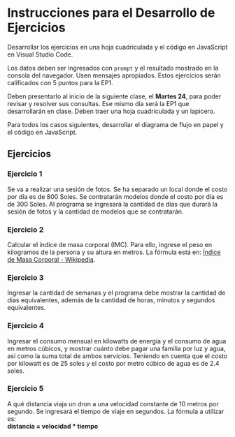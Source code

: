 # Instrucciones para el Desarrollo de Ejercicios

Desarrollar los ejercicios en una hoja cuadriculada y el código en JavaScript en Visual Studio Code. 

Los datos deben ser ingresados con `prompt` y el resultado mostrado en la consola del navegador. Usen mensajes apropiados. Estos ejercicios serán calificados con 5 puntos para la EP1.

Deben presentarlo al inicio de la siguiente clase, el **Martes 24**, para poder revisar y resolver sus consultas. Ese mismo día será la EP1 que desarrollarán en clase. Deben traer una hoja cuadriculada y un lapicero.

Para todos los casos siguientes, desarrollar el diagrama de flujo en papel y el código en JavaScript.

## Ejercicios

### Ejercicio 1
Se va a realizar una sesión de fotos. Se ha separado un local donde el costo por día es de 800 Soles. Se contratarán modelos donde el costo por día es de 300 Soles. Al programa se ingresará la cantidad de días que durará la sesión de fotos y la cantidad de modelos que se contratarán.

### Ejercicio 2
Calcular el índice de masa corporal (IMC). Para ello, ingrese el peso en kilogramos de la persona y su altura en metros. La fórmula está en: [Índice de Masa Corporal - Wikipedia](https://es.wikipedia.org/wiki/indice_de_masa_corporal).

### Ejercicio 3
Ingresar la cantidad de semanas y el programa debe mostrar la cantidad de días equivalentes, además de la cantidad de horas, minutos y segundos equivalentes.

### Ejercicio 4
Ingresar el consumo mensual en kilowatts de energía y el consumo de agua en metros cúbicos, y mostrar cuánto debe pagar una familia por luz y agua, así como la suma total de ambos servicios. Teniendo en cuenta que el costo por kilowatt es de 25 soles y el costo por metro cúbico de agua es de 2.4 soles.

### Ejercicio 5
A qué distancia viaja un dron a una velocidad constante de 10 metros por segundo. Se ingresará el tiempo de viaje en segundos. La fórmula a utilizar es:  
**distancia = velocidad * tiempo**
